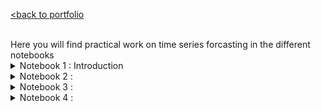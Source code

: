 [<back to portfolio](https://mickael-wajnberg.github.io/)

<br>
Here you will find practical work on time series forcasting in the different notebooks
<details>
<summary>Notebook 1 : Introduction</summary>
- predict the quarter dividend (earning per share) from johnson and johnson
![Exemple Image](./timeSeriesFigures/N1_1.png)
- establish seasonality
![Exemple Image](timeSeriesFigures/N1_seasonality.png)
- models are historical mean, last year mean, last value, naive seasonal copy of last year
![Exemple Image](timeSeriesFigures/N1_split.png)
 ![Exemple Image](timeSeriesFigures/N1_mean_pred.png)
 ![Exemple Image](timeSeriesFigures/N1_last_pred.png)
 ![Exemple Image](timeSeriesFigures/N1_seasonality_pred.png)
- evaluation is made by MAPE
 ![Exemple Image](timeSeriesFigures/N1_result.png)
</details>
<details>
<summary>Notebook 2 : </summary>
- established the GOOGL stock market (google) is a random walk with Augmented Dickey-Fuller and Autocorrelation. so, it cannot be predicted by itself well
- prediction are simply drift, last value and mean
</details>
 <details>
<summary>Notebook 3 : </summary>
 
gfhjhf

</details>
<details>
<summary>Notebook 4 : </summary>
[<back to portfolio](https://mickael-wajnberg.github.io/)
